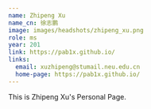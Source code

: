```yaml
---
name: Zhipeng Xu
name_cn: 徐志鹏
image: images/headshots/zhipeng_xu.png
role: ms
year: 201
link: https://pab1x.github.io/
links:
  email: xuzhipeng@stumail.neu.edu.cn
  home-page: https://pab1x.github.io/
---
```


This is Zhipeng Xu's Personal Page.